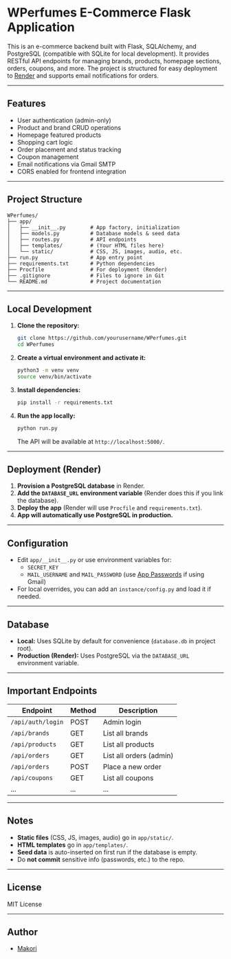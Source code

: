 # WPerfumes E-Commerce Flask Application

This is an e-commerce backend built with Flask, SQLAlchemy, and PostgreSQL (compatible with SQLite for local development). It provides RESTful API endpoints for managing brands, products, homepage sections, orders, coupons, and more. The project is structured for easy deployment to [Render](https://render.com/) and supports email notifications for orders.

---

## Features

- User authentication (admin-only)
- Product and brand CRUD operations
- Homepage featured products
- Shopping cart logic
- Order placement and status tracking
- Coupon management
- Email notifications via Gmail SMTP
- CORS enabled for frontend integration

---

## Project Structure

```
WPerfumes/
├── app/
│   ├── __init__.py        # App factory, initialization
│   ├── models.py          # Database models & seed data
│   ├── routes.py          # API endpoints
│   ├── templates/         # (Your HTML files here)
│   └── static/            # CSS, JS, images, audio, etc.
├── run.py                 # App entry point
├── requirements.txt       # Python dependencies
├── Procfile               # For deployment (Render)
├── .gitignore             # Files to ignore in Git
└── README.md              # Project documentation
```

---

## Local Development

1. **Clone the repository:**
   ```sh
   git clone https://github.com/yourusername/WPerfumes.git
   cd WPerfumes
   ```

2. **Create a virtual environment and activate it:**
   ```sh
   python3 -m venv venv
   source venv/bin/activate
   ```

3. **Install dependencies:**
   ```sh
   pip install -r requirements.txt
   ```

4. **Run the app locally:**
   ```sh
   python run.py
   ```
   The API will be available at `http://localhost:5000/`.

---

## Deployment (Render)

1. **Provision a PostgreSQL database** in Render.
2. **Add the `DATABASE_URL` environment variable** (Render does this if you link the database).
3. **Deploy the app** (Render will use `Procfile` and `requirements.txt`).
4. **App will automatically use PostgreSQL in production.**

---

## Configuration

- Edit `app/__init__.py` or use environment variables for:
  - `SECRET_KEY`
  - `MAIL_USERNAME` and `MAIL_PASSWORD` (use [App Passwords](https://support.google.com/accounts/answer/185833) if using Gmail)
- For local overrides, you can add an `instance/config.py` and load it if needed.

---

## Database

- **Local:** Uses SQLite by default for convenience (`database.db` in project root).
- **Production (Render):** Uses PostgreSQL via the `DATABASE_URL` environment variable.

---

## Important Endpoints

| Endpoint                       | Method | Description                          |
|---------------------------------|--------|--------------------------------------|
| `/api/auth/login`               | POST   | Admin login                          |
| `/api/brands`                   | GET    | List all brands                      |
| `/api/products`                 | GET    | List all products                    |
| `/api/orders`                   | GET    | List all orders (admin)              |
| `/api/orders`                   | POST   | Place a new order                    |
| `/api/coupons`                  | GET    | List all coupons                     |
| ...                             | ...    | ...                                  |

---

## Notes

- **Static files** (CSS, JS, images, audio) go in `app/static/`.
- **HTML templates** go in `app/templates/`.
- **Seed data** is auto-inserted on first run if the database is empty.
- Do **not commit** sensitive info (passwords, etc.) to the repo.

---

## License

MIT License

---

## Author

- [Makori](https://github.com/cyrussimba)